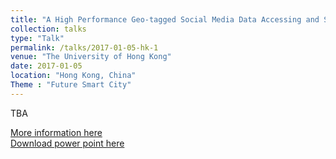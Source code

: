 ```yaml
---
title: "A High Performance Geo-tagged Social Media Data Accessing and Serving Framework and its Application in Geospatial Research Field"
collection: talks
type: "Talk"
permalink: /talks/2017-01-05-hk-1
venue: "The University of Hong Kong"
date: 2017-01-05
location: "Hong Kong, China"
Theme : "Future Smart City"
---
```


TBA


[More information here](http://www.dupad.hku.hk/agisc) \
[Download power point here](https://github.com/coco11563/sha0w.github.io/files/SMIRF.pdf)